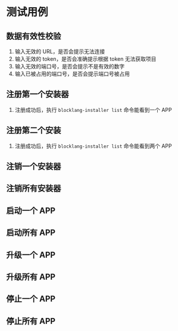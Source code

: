 # 测试用例

## 数据有效性校验

1. 输入无效的 URL，是否会提示无法连接
2. 输入无效的 token，是否会准确提示根据 token 无法获取项目
3. 输入无效的端口号，是否会提示不是有效的数字
4. 输入已被占用的端口号，是否会提示端口号被占用

## 注册第一个安装器

1. 注册成功后，执行 `blocklang-installer list` 命令能看到一个 APP

## 注册第二个安装

1. 注册成功后，执行 `blocklang-installer list` 命令能看到两个 APP

## 注销一个安装器

## 注销所有安装器

## 启动一个 APP

## 启动所有 APP

## 升级一个 APP

## 升级所有 APP

## 停止一个 APP

## 停止所有 APP




